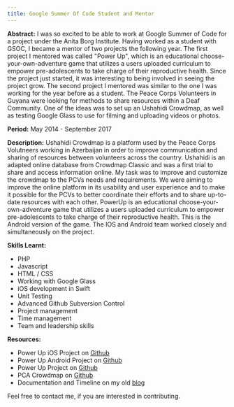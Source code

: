 ```yaml
---
title: Google Summer Of Code Student and Mentor
---
```


<strong>Abstract:</strong> I was so excited to be able to work at Google Summer of Code for a project under the Anita Borg Institute. Having worked as a student with GSOC, I became a mentor of two projects the following year. The first project I mentored was called "Power Up", which is an educational choose-your-own-adventure game that utilizes a users uploaded curriculum to empower pre-adolescents to take charge of their reproductive health. Since the project just started, it was interesting to being involved in seeing the project grow. The second project I mentored was similar to the one I was working for the year before as a student. The Peace Corps Volunteers in Guyana were looking for methods to share resources within a Deaf Community. One of the ideas was to set up an Ushahidi Crowdmap, as well as testing Google Glass to use for filming and uploading videos or photos. 

<strong>Period:</strong> May 2014 - September 2017

<strong>Description:</strong> 
Ushahidi Crowdmap is a platform used by the Peace Corps Volutneers working in Azerbaijan in order to improve communication and sharing of resources between volunteers across the country. Ushahidi is an adapted online database from Crowdmap Classic and was a first trial to share and access information online. My task was to improve and customize the crowdmap to the PCVs needs and requirements. We were aiming to improve the online platform in its usability and user experience and  to make it possible for the PCVs to better coordinate their efforts and to share up-to-date resources with each other. 
PowerUp is an educational choose-your-own-adventure game that utilizes a users uploaded curriculum to empower pre-adolescents to take charge of their reproductive health. This is the Android version of the game. The IOS and Android team worked closely and simultaneously on the project.

<strong>Skills Learnt:</strong> 
* PHP 
* Javascript
* HTML / CSS
* Working with Google Glass
* iOS development in Swift
* Unit Testing
* Advanced Github Subversion Control
* Project management
* Time management
* Team and leadership skills

<strong>Resources:</strong> 
<ul> 
<li> Power Up iOS Project on <a href="https://github.com/systers/powerup-iOS">Github</a></li>
<li> Power Up Android Project on <a href="https://github.com/systers/powerup-android">Github</a></li>
<li> Power Up Project on <a href="https://github.com/systers/crowdmap">Github</a></li>
<li> PCA Crowdmap on <a href="https://github.com/systers/crowdmap">Github</a></li>
<li> Documentation and Timeline on my old <a href="https://jengeeks.wordpress.com/gsoc-2014/">blog</a></li>
</ul>

Feel free to contact me, if you are interested in contributing.